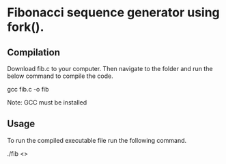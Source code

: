 # Fibonacci sequence generator using fork().


## Compilation

Download fib.c to your computer. Then navigate to the folder and run the below command to compile the code.

gcc fib.c -o fib

Note: GCC must be installed


## Usage

To run the compiled executable file run the following command.

./fib <<non-negative-integer>>
